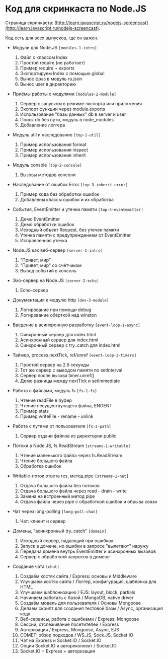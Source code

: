 # Код для скринкаста по Node.JS

Страница скринкаста: [http://learn.javascript.ru/nodejs-screencast](http://learn.javascript.ru/nodejs-screencast).

Код есть для всех выпусков, где он важен.

- Модули для Node.JS `[modules-1-intro]`
  1. Файл с классом Index
  2. Простой require (не работает)
  3. Пример require + exports 
  4. Экспортируем Index с помощью global
  5. Вынос фраз в модуль ru.json
  6. Вынос user в директорию

- Приёмы работы с модулями `[modules-2-module]`
  1. Сервер с запуском в режиме экспорта или приложения 
  2. Экспорт функции через module.exports
  3. Использование "базы данных" db в server и user
  4. Поиск db без пути, модуль в node_modules
  5. Добавление логгера

- Модуль util и наследование `[top-1-util]`
  1. Пример использования format
  2. Пример использования inspect
  3. Пример использования inherit

- Модуль console `[top-2-console]`
  1. Вызовы методов консоли

- Наследование от ошибок Error `[top-3-inherit-error]`
  1. Пример кода без обработки ошибок
  2. Добавлены классы ошибок и их обработка

- События, EventEmitter и утечки памяти `[top-4-eventemitter]`
  1. Демо EventEmitter
  2. Демо обработки ошибок
  3. Исходный объект Request, без утечек памяти
  4. Утечка памяти с предупреждением от EventEmitter
  5. Исправленная утечка 

- Node.JS как веб-сервер `[server-1-intro]`
  1. "Привет, мир"
  2. "Привет, мир" со счётчиком
  3. Вывод событий в консоль

- Эхо-сервер на Node.JS `[server-2-echo]`
  1. Echo-сервер

- Документация к модулю http `[dev-3-module]`
  1. Логирование при помощи debug
  2. Логирование обёрткой над winston

- Введение в асинхронную разработку `[event-loop-1-async]`
  1. Синхронный сервер для index.html
  2. Асинхронный сервер для index.html
  3. Синхронный сервер с try..catch для index.html

- Таймер, process.nextTick, ref/unref `[event-loop-3-timers]`
  1. Простой сервер на 2.5 секунды
  2. Тот же сервер с выводом памяти по setInterval
  3. Сервер после вызова timer.unref()
  4. Демо разницы между nextTick и setImmediate

- Работа с файлами, модуль fs `[fs-1-fs]`
  1. Чтение readFile в буфер
  2. Чтение несуществующего файла, ENOENT
  3. Пример stats
  4. Пример writeFile - rename - unlink

- Работа с путями от пользователя `[fs-2-path]`
  1. Сервер отдачи файлов из директории public

- Потоки в Node.JS, fs.ReadStream `[streams-1-writable]`
  1. Чтение маленького файла через fs.ReadStream
  2. Чтение большого файла
  3. Обработка ошибок

- Writable-поток ответа res, метод pipe `[streams-2-net]`
  1. Отдача большого файла без потоков
  2. Отдача большого файла через read - drain - write
  3. Замена на встроенный метод pipe
  4. Отдача файла через pipe с обработкой ошибок и обрыва связи

- Чат через long-polling `[long-poll-chat]`
  1. Чат: клиент и сервер

- Домены, "асинхронный try..catch" `[domain]`
  1. Исходный сервер, падающий при ошибках
  2. Запуск в домене, но ошибки в запросе "вылетают" наружу
  3. Передача домена внутрь EventEmitter и асинхронных вызовов
  4. Сервер с обработкой запросов в домене

- Создание чата `[chat]`
  1. Создаём костяк сайта / Express: основы и Middleware
  2. Улучшаем костяк сайта / Логгер, конфигурация, шаблонка для HTML
  3. Улучшаем шаблонизацию / EJS: layout, block, partials
  4. Начинаем работать с базой  / MongoDB, native driver
  5. Создаём модель для пользователя / Основы Mongoose
  6. Делаем скрипт для создания тестовой базы / Async, организация кода
  7. Веб-сервисы, работа с ошибками / Express, Mongoose
  8. Сессии, отслеживание посетителей / Express
  9. Авторизация / Express, Mongoose, Async, EJS
  10. COMET: обзор подходов / WS.JS, Sock.JS, Socket.IO
  11. Чат на Express и Socket.IO / Socket.IO
  12. Опции Socket.IO и автореконнект / Socket.IO
  13. Socket.IO + Express + авторизация
  


